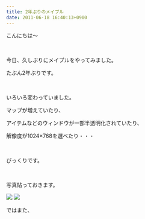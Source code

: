 ```yaml
---
title: 2年ぶりのメイプル
date: 2011-06-18 16:40:13+0900
---
```

<p>こんにちは～</p>
<p>&nbsp;</p>
<p>今日、久しぶりにメイプルをやってみました。</p>
<p>たぶん2年ぶりです。</p>
<p>&nbsp;</p>
<p>いろいろ変わっていました。</p>
<p>マップが増えていたり、</p>
<p>アイテムなどのウィンドウが一部半透明化されていたり、</p>
<p>解像度が1024×768を選べたり・・・</p>
<p>&nbsp;</p>
<p>びっくりです。</p>
<p>&nbsp;</p>
<p>写真貼っておきます。</p>
<img src="https://lh4.googleusercontent.com/-txp9B58ahcQ/TfxQmZhCWqI/AAAAAAAAAi0/_qWD4saT0bM/s640/Maple110618_145659.jpg" />
<img src="https://lh5.googleusercontent.com/-yiYkIAJvxt8/TfxQmlnKq2I/AAAAAAAAAi4/3xjpE0sxTFc/s640/Maple110618_145837.jpg" />
<p>ではまた、</p>
